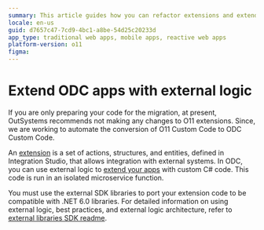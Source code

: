 ```yaml
---
summary: This article guides how you can refactor extensions and extend your ODC applications with external logic.
locale: en-us
guid: d7657c47-7cd9-4bc1-a8be-54d25c20233d
app_type: traditional web apps, mobile apps, reactive web apps
platform-version: o11
figma: 
---
```


# Extend ODC apps with external logic

<div class="info" markdown="1">

If you are only preparing your code for the migration, at present, OutSystems recommends not making any changes to O11 extensions. Since, we are working to automate the conversion of O11 Custom Code to ODC Custom Code.

</div>

An [extension](../../../extensibility-and-integration/integration-studio/getting-started/extension.md) is a set of actions, structures, and entities, defined in Integration Studio, that allows integration with external systems. In ODC, you can use external logic to [extend your apps](https://success.outsystems.com/documentation/outsystems_developer_cloud/building_apps/extend_your_apps_with_external_logic_using_custom_code/) with custom C# code.  This code is run in an isolated microservice function.

You must use the external SDK libraries to port your extension code to be compatible with .NET 6.0 libraries. For detailed information on using external logic, best practices, and external logic architecture, refer to [external libraries SDK readme](https://success.outsystems.com/documentation/outsystems_developer_cloud/building_apps/extend_your_apps_with_external_logic_using_custom_code/external_libraries_sdk_reference/).
